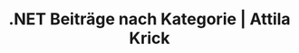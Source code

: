 ---
title: ".NET Beiträge nach Kategorie | Attila Krick"
description: "Finde alle Beiträge zum Thema .NET sauber kategorisiert – für Entwickler, Softwarearchitekten & Freiberufler."
tags: [".NET"]
categories: ["dotnet"]
---